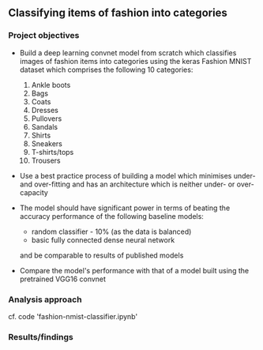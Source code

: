 ## Classifying items of fashion into categories

### Project objectives

- Build a deep learning convnet model from scratch which classifies images of fashion items into categories using the keras Fashion MNIST dataset which comprises the following 10 categories:
    1. Ankle boots
    2. Bags
    3. Coats
    4. Dresses
    5. Pullovers
    6. Sandals
    7. Shirts
    8. Sneakers
    9. T-shirts/tops
    10. Trousers
- Use a best practice process of building a model which minimises under- and over-fitting and has an architecture which is neither under- or over-capacity 
- The model should have significant power in terms of beating the accuracy performance of the following baseline models:
    - random classifier - 10% (as the data is balanced)
    - basic fully connected dense neural network

  and be comparable to results of published models

- Compare the model's performance with that of a model built using the pretrained VGG16 convnet

### Analysis approach



cf. code 'fashion-nmist-classifier.ipynb'

### Results/findings
